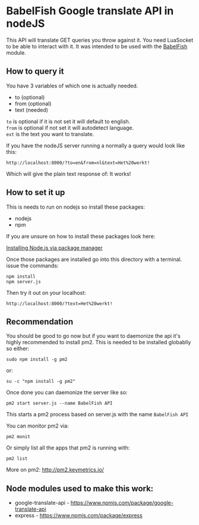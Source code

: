# BabelFish Google translate API in nodeJS

This API will translate GET queries you throw against it. You need LuaSocket to be able to interact with it. It was intended to be used with the [BabelFish](../../modules/BabelFish/) module.

## How to query it

You have 3 variables of which one is actually needed.
* to (optional)
* from (optional)
* text (needed)

`to` is optional if it is not set it will default to english.  
`from` is optional if not set it will autodetect language.  
`ext` is the text you want to translate.  

If you have the nodeJS server running a normally a query would look like this:
```
http://localhost:8000/?to=en&from=nl&text=Het%20werkt!
```
Which will give the plain text response of: It works!

## How to set it up

This is needs to run on nodejs so install these packages:
* nodejs
* npm

If you are unsure on how to install these packages look here:

[Installing Node.js via package manager](https://nodejs.org/en/download/package-manager/)

Once those packages are installed go into this directory with a terminal. issue the commands:
```
npm install
npm server.js
```
Then try it out on your localhost:
```
http://localhost:8000/?text=Het%20werkt!
```

## Recommendation

You should be good to go now but if you want to daemonize the api it's highly recommended to install pm2. This is needed to be installed globablly so either:
```
sudo npm install -g pm2
```
or:
```
su -c "npm install -g pm2"
```

Once done you can daemonize the server like so:
```
pm2 start server.js --name BabelFish API
```
This starts a pm2 process based on server.js with the name `BabelFish API`

You can monitor pm2 via:
```
pm2 monit
```

Or simply list all the apps that pm2 is running with:
```
pm2 list
```

More on pm2:
http://pm2.keymetrics.io/

## Node modules used to make this work:
* google-translate-api - https://www.npmjs.com/package/google-translate-api
* express - https://www.npmjs.com/package/express
